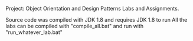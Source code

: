 Project: Object Orientation and Design Patterns Labs and Assignments.

Source code was compiled with JDK 1.8 and requires JDK 1.8 to run
All the labs can be compiled with "compile_all.bat" and run with "run_whatever_lab.bat"
